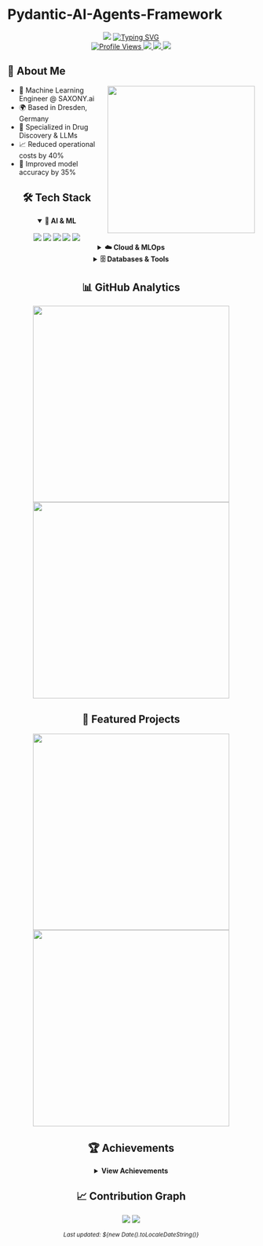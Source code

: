 # Pydantic-AI-Agents-Framework

<div align="center">
  
  <!-- Animated Banner -->
  <img src="https://capsule-render.vercel.app/api?type=waving&color=6366f1&height=200&section=header&text=Machine%20Learning%20Engineer&fontSize=50&fontAlignY=35&desc=Specializing%20in%20LLMs%20and%20Drug%20Discovery&descAlignY=55&descSize=20&animation=fadeIn&fontColor=ffffff"/>

  <!-- Dynamic Typing -->
  <a href="https://git.io/typing-svg">
    <img src="https://readme-typing-svg.demolab.com?font=Fira+Code&weight=600&size=28&duration=4000&pause=1000&color=6366F1&background=FFFFFF00&center=true&vCenter=true&multiline=true&repeat=false&random=false&width=600&height=100&lines=Hi+there!+I'm+Anurag+Trivedi+%F0%9F%91%8B;Transforming+Ideas+into+Intelligent+Solutions" alt="Typing SVG" />
  </a>

  <!-- Profile Views and Social Badges in Grid -->
  <div>
    <a href="https://komarev.com/ghpvc/?username=QsingularityAi">
      <img src="https://komarev.com/ghpvc/?username=QsingularityAi&style=for-the-badge&color=6366f1" alt="Profile Views"/>
    </a>
    <a href="https://twitter.com/anuragtrivedi07">
      <img src="https://img.shields.io/badge/Twitter-%231DA1F2.svg?style=for-the-badge&logo=Twitter&logoColor=white"/>
    </a>
    <a href="https://www.linkedin.com/in/anuragtrivedi007/">
      <img src="https://img.shields.io/badge/linkedin-%230077B5.svg?style=for-the-badge&logo=linkedin&logoColor=white"/>
    </a>
    <a href="mailto:aanuragtrivedi007@gmail.com">
      <img src="https://img.shields.io/badge/Gmail-D14836?style=for-the-badge&logo=gmail&logoColor=white"/>
    </a>
  </div>

  <!-- Quick Bio -->
  <div align="left">
    <h2>🤖 About Me</h2>
    <img align="right" width="300" src="https://media.giphy.com/media/f3iwJFOVOwuy7K6FFw/giphy.gif"/>
    <ul>
      <li>🔬 Machine Learning Engineer @ SAXONY.ai</li>
      <li>🌍 Based in Dresden, Germany</li>
      <li>🧪 Specialized in Drug Discovery & LLMs</li>
      <li>📈 Reduced operational costs by 40%</li>
      <li>🎯 Improved model accuracy by 35%</li>
    </ul>
  </div>

  <!-- Animated Tech Stack -->
  <h2>🛠️ Tech Stack</h2>
  <details open>
    <summary><b>🧠 AI & ML</b></summary>
    <br/>
    <a href="#"><img src="https://img.shields.io/badge/PyTorch-%23EE4C2C.svg?style=for-the-badge&logo=PyTorch&logoColor=white"/></a>
    <a href="#"><img src="https://img.shields.io/badge/TensorFlow-%23FF6F00.svg?style=for-the-badge&logo=TensorFlow&logoColor=white"/></a>
    <a href="#"><img src="https://img.shields.io/badge/LangChain-%234B275F.svg?style=for-the-badge&logo=chainlink&logoColor=white"/></a>
    <a href="#"><img src="https://img.shields.io/badge/LLaMA-%23000000.svg?style=for-the-badge&logo=meta&logoColor=white"/></a>
    <a href="#"><img src="https://img.shields.io/badge/Hugging%20Face-%23FFD21E.svg?style=for-the-badge&logo=huggingface&logoColor=black"/></a>
  </details>

  <details>
    <summary><b>☁️ Cloud & MLOps</b></summary>
    <br/>
    <a href="#"><img src="https://img.shields.io/badge/docker-%230db7ed.svg?style=for-the-badge&logo=docker&logoColor=white"/></a>
    <a href="#"><img src="https://img.shields.io/badge/kubernetes-%23326ce5.svg?style=for-the-badge&logo=kubernetes&logoColor=white"/></a>
    <a href="#"><img src="https://img.shields.io/badge/AWS-%23FF9900.svg?style=for-the-badge&logo=amazon-aws&logoColor=white"/></a>
    <a href="#"><img src="https://img.shields.io/badge/Google%20Cloud-%234285F4.svg?style=for-the-badge&logo=google-cloud&logoColor=white"/></a>
    <a href="#"><img src="https://img.shields.io/badge/MLflow-%23d9ead3.svg?style=for-the-badge&logo=numpy&logoColor=blue"/></a>
  </details>

  <details>
    <summary><b>🗄️ Databases & Tools</b></summary>
    <br/>
    <a href="#"><img src="https://img.shields.io/badge/MongoDB-%234ea94b.svg?style=for-the-badge&logo=mongodb&logoColor=white"/></a>
    <a href="#"><img src="https://img.shields.io/badge/Neo4j-%23008CC1.svg?style=for-the-badge&logo=neo4j&logoColor=white"/></a>
    <a href="#"><img src="https://img.shields.io/badge/postgres-%23316192.svg?style=for-the-badge&logo=postgresql&logoColor=white"/></a>
    <a href="#"><img src="https://img.shields.io/badge/Milvus-%23000000.svg?style=for-the-badge&logo=apache&logoColor=white"/></a>
  </details>

  <!-- Animated Stats -->
  <h2>📊 GitHub Analytics</h2>
  <p>
    <img width="400" src="https://github-readme-stats.vercel.app/api?username=QsingularityAi&count_private=true&show_icons=true&theme=tokyonight&hide_border=true&bg_color=1A1B27&icon_color=6366f1&title_color=6366f1"/>
    <img width="400" src="https://github-readme-streak-stats.herokuapp.com/?user=QsingularityAi&theme=tokyonight&hide_border=true&background=1A1B27&ring=6366f1&fire=6366f1&currStreakLabel=6366f1"/>
  </p>

  <!-- Featured Projects with Preview GIFs -->
  <h2>🚀 Featured Projects</h2>
  <div align="center">
    <a href="https://github.com/QsingularityAi/your-repo">
      <img width="400" src="https://github-readme-stats.vercel.app/api/pin/?username=QsingularityAi&repo=Blog-web-app&theme=tokyonight&hide_border=true&bg_color=1A1B27&icon_color=6366f1&title_color=6366f1"/>
    </a>
    <a href="https://github.com/QsingularityAi/PPI_Network_Multi_label_Node_Classfiaction">
      <img width="400" src="https://github-readme-stats.vercel.app/api/pin/?username=QsingularityAi&repo=PPI_Network_Multi_label_Node_Classfiaction&theme=tokyonight&hide_border=true&bg_color=1A1B27&icon_color=6366f1&title_color=6366f1"/>
    </a>
  </div>

  <!-- Achievements Section -->
  <h2>🏆 Achievements</h2>
  <details>
    <summary><b>View Achievements</b></summary>
    <br/>
    <p>
      <img src="https://github-profile-trophy.vercel.app/?username=QsingularityAi&theme=tokyonight&no-frame=true&column=4&margin-w=15&margin-h=15"/>
    </p>
  </details>

  <!-- Contribution Graph -->
  <h2>📈 Contribution Graph</h2>
  <img src="https://github-readme-activity-graph.vercel.app/graph?username=QsingularityAi&theme=tokyo-night&hide_border=true&bg_color=1A1B27&line=6366f1&point=6366f1&area=true&area_color=6366f1"/>

  <!-- Footer -->
  <img src="https://capsule-render.vercel.app/api?type=waving&color=6366f1&height=100&section=footer"/>

  <sub>*Last updated: ${new Date().toLocaleDateString()}*</sub>
</div>
